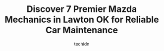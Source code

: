 ---
layout: ampstory
image: https://images.unsplash.com/photo-1568616389075-7ec27e747c9a?ixlib=rb-4.0.3&ixid=MnwxMjA3fDB8MHxwaG90by1wYWdlfHx8fGVufDB8fHx8&auto=format&fit=crop&w=640&h=853&q=80
author: techidn
featured: false
description: Experience the excellence of automotive service by visiting the 7 best Mazda Mechanic in Lawton OK, USA. With their expertise, attention to detail, and commitment to customer satisfaction, y
title: Discover 7 Premier Mazda Mechanics in Lawton OK for Reliable Car Maintenance
cover:
   title: Discover 7 Premier Mazda Mechanics in Lawton OK for Reliable Car Maintenance
   subtitle: Rickpate
   background: https://images.unsplash.com/photo-1568616389075-7ec27e747c9a?ixlib=rb-4.0.3&ixid=MnwxMjA3fDB8MHxwaG90by1wYWdlfHx8fGVufDB8fHx8&auto=format&fit=crop&w=640&h=853&q=80

pages: 
 - layout: thirds
   top: <h1>#1 Midas</h1>
   bottom: "<p>Worse experience ever!! They wrecked my car and the owner Steve Powers didnt want to own up to what his employee did. He knew I was from out of town and wanted for me </p>"
   background: https://www.knot35.com/toplist/wp-content/uploads/2023/06/best-mazda-mechanic-1-in-lawton-ok-1685831365.jpeg
   backgroundblur: true
 - layout: thirds
   top: <h1>#2 Car Care Of Lawton</h1>
   bottom: "<p>2118 NW Cache Rd, Lawton, OK 73507, United States</p>"
   background: https://www.knot35.com/toplist/wp-content/uploads/2023/06/best-mazda-mechanic-2-in-lawton-ok-1685831366.jpeg
   cta:
      link: https://www.knot35.com/toplist/discover-7-premier-mazda-mechanics-in-lawton-ok-for-reliable-car-maintenance/
      text: Discover 7 Premier Mazda Mechanics in Lawton OK for Reliable Car Maintenance
 - layout: thirds
   top: <h1>#3 Redds Automotive Repair</h1>
   bottom: "<p>2110 NW Ozmun Ave, Lawton, OK 73505, United States</p>"
   background: https://www.knot35.com/toplist/wp-content/uploads/2023/06/best-mazda-mechanic-3-in-lawton-ok-1685831366.jpeg
   cta:
      link: https://www.knot35.com/toplist/discover-7-premier-mazda-mechanics-in-lawton-ok-for-reliable-car-maintenance/
      text: Discover 7 Premier Mazda Mechanics in Lawton OK for Reliable Car Maintenance
 - layout: thirds
   top: <h1>#4 BENNETT AUTO REPAIR</h1>
   bottom: "<p>6453 NW Cache Rd, Lawton, OK 73505, United States</p>"
   background: https://images.unsplash.com/photo-1515405295579-ba7b45403062?ixlib=rb-4.0.3&ixid=MnwxMjA3fDB8MHxwaG90by1wYWdlfHx8fGVufDB8fHx8&auto=format&fit=crop&w=640&h=853&q=80
   cta:
      link: https://www.knot35.com/toplist/discover-7-premier-mazda-mechanics-in-lawton-ok-for-reliable-car-maintenance/
      text: Discover 7 Premier Mazda Mechanics in Lawton OK for Reliable Car Maintenance
 - layout: thirds
   top: <h1>#5 Lynn McKenzie Automotive</h1>
   bottom: "<p>2201 SW B Ave, Lawton, OK 73501, United States</p>"
   background: https://images.unsplash.com/photo-1618556658017-fd9c732d1360?ixlib=rb-4.0.3&ixid=MnwxMjA3fDB8MHxwaG90by1wYWdlfHx8fGVufDB8fHx8&auto=format&fit=crop&w=640&h=853&q=80
   cta:
      link: https://www.knot35.com/toplist/discover-7-premier-mazda-mechanics-in-lawton-ok-for-reliable-car-maintenance/
      text: Discover 7 Premier Mazda Mechanics in Lawton OK for Reliable Car Maintenance
 - layout: thirds
   top: <h1>#6 Pats Auto Repair LLC</h1>
   bottom: "<p>2116 NW Dearborn Ave, Lawton, OK 73507, United States</p>"
   background: https://images.unsplash.com/photo-1541356665065-22676f35dd40?ixlib=rb-4.0.3&ixid=MnwxMjA3fDB8MHxwaG90by1wYWdlfHx8fGVufDB8fHx8&auto=format&fit=crop&w=640&h=853&q=80
   cta:
      link: https://www.knot35.com/toplist/discover-7-premier-mazda-mechanics-in-lawton-ok-for-reliable-car-maintenance/
      text: Discover 7 Premier Mazda Mechanics in Lawton OK for Reliable Car Maintenance
 - layout: thirds
   top: <h1>#7 S & J Auto Service</h1>
   bottom: "<p>2812 NW Fort Sill Blvd, Lawton, OK 73507, United States</p>"
   background: https://plus.unsplash.com/premium_photo-1664640458616-3c74f8cb4589?ixlib=rb-4.0.3&ixid=MnwxMjA3fDB8MHxwaG90by1wYWdlfHx8fGVufDB8fHx8&auto=format&fit=crop&w=640&h=853&q=80
   cta:
      link: https://www.knot35.com/toplist/discover-7-premier-mazda-mechanics-in-lawton-ok-for-reliable-car-maintenance/
      text: Discover 7 Premier Mazda Mechanics in Lawton OK for Reliable Car Maintenance
 - layout: thirds
   middle: Continue reading...
   background: https://images.unsplash.com/photo-1604871000636-074fa5117945?ixlib=rb-4.0.3&ixid=MnwxMjA3fDB8MHxwaG90by1wYWdlfHx8fGVufDB8fHx8&auto=format&fit=crop&w=640&h=853&q=80
   cta:
      link: https://www.knot35.com/toplist/discover-7-premier-mazda-mechanics-in-lawton-ok-for-reliable-car-maintenance/
      text: Discover 7 Premier Mazda Mechanics in Lawton OK for Reliable Car Maintenance
      
---
